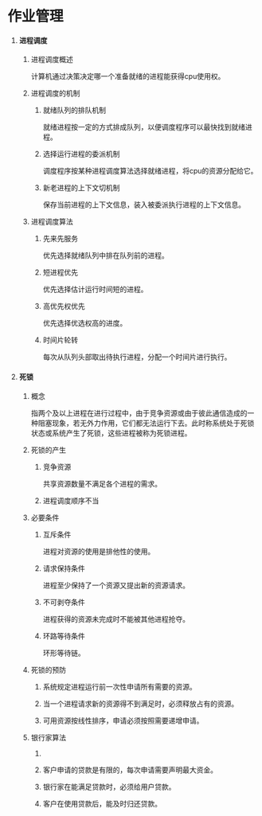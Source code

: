 # 作业管理

1. #### 进程调度
   
   1. 进程调度概述
      
      计算机通过决策决定哪一个准备就绪的进程能获得cpu使用权。
   
   2. 进程调度的机制
      
      1. 就绪队列的排队机制
         
         就绪进程按一定的方式排成队列，以便调度程序可以最快找到就绪进程。
      
      2. 选择运行进程的委派机制
         
         调度程序按某种进程调度算法选择就绪进程，将cpu的资源分配给它。
      
      3. 新老进程的上下文切机制
         
         保存当前进程的上下文信息，装入被委派执行进程的上下文信息。
   
   3. 进程调度算法
      
      1. 先来先服务
         
         优先选择就绪队列中排在队列前的进程。
      
      2. 短进程优先
         
         优先选择估计运行时间短的进程。
      
      3. 高优先权优先
         
         优先选择优选权高的进度。
      
      4. 时间片轮转
         
         每次从队列头部取出待执行进程，分配一个时间片进行执行。

2. #### 死锁
   
   1. 概念
      
      指两个及以上进程在进行过程中，由于竞争资源或由于彼此通信造成的一种阻塞现象，若无外力作用，它们都无法运行下去。此时称系统处于死锁状态或系统产生了死锁，这些进程被称为死锁进程。
   
   2. 死锁的产生
      
      1. 竞争资源
         
         共享资源数量不满足各个进程的需求。
      
      2. 进程调度顺序不当
   
   3. 必要条件
      
      1. 互斥条件
         
         进程对资源的使用是排他性的使用。
      
      2. 请求保持条件
         
         进程至少保持了一个资源又提出新的资源请求。
      
      3. 不可剥夺条件
         
         进程获得的资源未完成时不能被其他进程抢夺。
      
      4. 环路等待条件
         
         环形等待链。
   
   4. 死锁的预防
      
      1. 系统规定进程运行前一次性申请所有需要的资源。
      
      2. 当一个进程请求新的资源得不到满足时，必须释放占有的资源。
      
      3. 可用资源按线性排序，申请必须按照需要递增申请。
   
   5. 银行家算法
      
      1. 
      
      2. 客户申请的贷款是有限的，每次申请需要声明最大资金。
      
      3. 银行家在能满足贷款时，必须给用户贷款。
      
      4. 客户在使用贷款后，能及时归还贷款。
